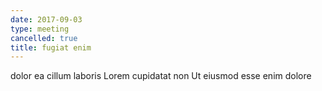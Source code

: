 ```yaml
---
date: 2017-09-03
type: meeting
cancelled: true
title: fugiat enim
---
```

dolor ea cillum laboris Lorem cupidatat non Ut eiusmod esse enim dolore